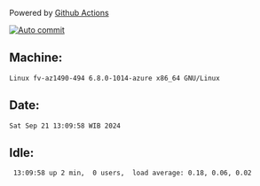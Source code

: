 Powered by [Github Actions](https://github.com/features/actions)

[![Auto commit](https://github.com/hiage/workstation/workflows/Auto%20commit/badge.svg)](https://github.com/hiage/workstation/actions?query=workflow%3A%22Auto+commit%22)

## Machine:
```
Linux fv-az1490-494 6.8.0-1014-azure x86_64 GNU/Linux
```
## Date:
```
Sat Sep 21 13:09:58 WIB 2024
```
## Idle:
```
 13:09:58 up 2 min,  0 users,  load average: 0.18, 0.06, 0.02
```
